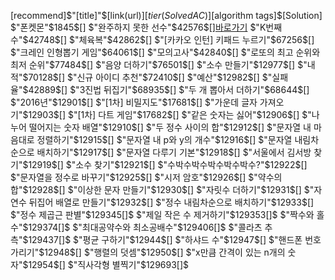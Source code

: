 [recommend]$"[title]"$[link(url)]$[tier(SolvedAC)]$[algorithm tags]$[Solution]
$"폰켓몬"$1845$$[]$
$"완주하지 못한 선수"$42576$$[]$[바로가기](../solution/LEVEL1/42576)
$"K번째수"$42748$$[]$
$"체육복"$42862$$[]$
$"[카카오 인턴] 키패드 누르기"$67256$$[]$
$"크레인 인형뽑기 게임"$64061$$[]$
$"모의고사"$42840$$[]$
$"로또의 최고 순위와 최저 순위"$77484$$[]$
$"음양 더하기"$76501$$[]$
$"소수 만들기"$12977$$[]$
$"내적"$70128$$[]$
$"신규 아이디 추천"$72410$$[]$
$"예산"$12982$$[]$
$"실패율"$42889$$[]$
$"3진법 뒤집기"$68935$$[]$
$"두 개 뽑아서 더하기"$68644$$[]$
$"2016년"$12901$$[]$
$"[1차] 비밀지도"$17681$$[]$
$"가운데 글자 가져오기"$12903$$[]$
$"[1차] 다트 게임"$17682$$[]$
$"같은 숫자는 싫어"$12906$$[]$
$"나누어 떨어지는 숫자 배열"$12910$$[]$
$"두 정수 사이의 합"$12912$$[]$
$"문자열 내 마음대로 정렬하기"$12915$$[]$
$"문자열 내 p와 y의 개수"$12916$$[]$
$"문자열 내림차순으로 배치하기"$12917$$[]$
$"문자열 다루기 기본"$12918$$[]$
$"서울에서 김서방 찾기"$12919$$[]$
$"소수 찾기"$12921$$[]$
$"수박수박수박수박수박수?"$12922$$[]$
$"문자열을 정수로 바꾸기"$12925$$[]$
$"시저 암호"$12926$$[]$
$"약수의 합"$12928$$[]$
$"이상한 문자 만들기"$12930$$[]$
$"자릿수 더하기"$12931$$[]$
$"자연수 뒤집어 배열로 만들기"$12932$$[]$
$"정수 내림차순으로 배치하기"$12933$$[]$
$"정수 제곱근 판별"$12934$5$[]$
$"제일 작은 수 제거하기"$12935$3$[]$
$"짝수와 홀수"$12937$4$[]$
$"최대공약수와 최소공배수"$12940$6$[]$
$"콜라츠 추측"$12943$7$[]$
$"평균 구하기"$12944$$[]$
$"하샤드 수"$12947$$[]$
$"핸드폰 번호 가리기"$12948$$[]$
$"행렬의 덧셈"$12950$$[]$
$"x만큼 간격이 있는 n개의 숫자"$12954$$[]$
$"직사각형 별찍기"$12969$3$[]$
